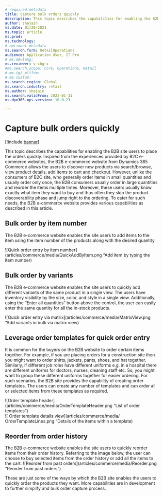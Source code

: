 ```yaml
---
# required metadata
title: Capture bulk orders quickly
description: This topic describes the capabilities for enabling the B2B site users to place the orders quickly.
author: shajain
ms.date: 01/20/2021
ms.topic: article
ms.prod: 
ms.technology: 
# optional metadata
ms.search.form: RetailOperations
audience: Application User, IT Pro
# ms.devlang: 
ms.reviewer: v-chgri
#ms.search.scope: Core, Operations, Retail
# ms.tgt_pltfrm: 
# ms.custom: 
ms.search.region: Global
ms.search.industry: retail
ms.author: shajain
ms.search.validFrom: 2022-01-31
ms.dyn365.ops.version: 10.0.23

---
```


# Capture bulk orders quickly

[!include [banner](../../includes/banner.md)]


This topic describes the capabilities for enabling the B2B site users to place the orders quickly.
Inspired from the experiences provided by B2C e-commerce websites, the B2B e-commerce website from Dynamics 365 Commerce allows the users to discover new products via search/browse, view product details, add items to cart and checkout. However, unlike the consumers of B2C site, who generally order items in small quantities and usually order only once, the B2B consumers usually order in large quantities and reorder the items multiple times. Moreover, these users usually know exactly what item they want to buy and thus often they skip the product discoverability phase and jump right to the ordering. To cater for such needs, the B2B e-commerce website provides various capabilities as described in this article.

## Bulk order by item number
The B2B e-commerce website enables the site users to add items to the item using the item number of the products along with the desired quantity.

![Quick order entry by item number](articles/commerce/media/QuickAddByItem.png “Add item by typing the item number)

## Bulk order by variants
The B2B e-commerce website enables the site users to quickly add different variants of the same product in a single view. The users have inventory visibility by the size, color, and style in a single view. Additionally, using the “Enter all quantities” button above the control, the user can easily enter the same quantity for all the in-stock products.

![Quick order entry via matrix](articles/commerce/media/MatrixView.png “Add variants in bulk via matrix view)  

## Leverage order templates for quick order entry
It is common for the buyers on the B2B website to order certain items together. For example, if you are placing orders for a construction site then you might want to order shirts, jackets, pants, shoes, and hat together. Similarly, if different job roles have different uniforms e.g. in a hospital there are different uniforms for doctors, nurses, cleaning staff etc. So, you might want to group these different uniforms together for easier ordering. For such scenarios, the B2B site provides the capability of creating order templates. The users can create any number of templates and can order all or selected items from these templates as required. 

![Order template header](articles/commerce/media/OrderTemplateHeader.png “List of order templates”)  
![ Order template details view](articles/commerce/media/ OrderTemplateLines.png “Details of the items within a template)  

## Reorder from order history

The B2B e-commerce website enables the site users to quickly reorder items from their order history. Referring to the image below, the user can choose to buy selected items from the order history or add all the items to the cart.
![Reorder from past orders](articles/commerce/media/Reorder.png “Reorder from past orders”) 

These are just some of the ways by which the B2B site enables the users to quickly order the products they want. More capabilities are in development to further simplify and bulk order capture process. 




